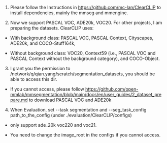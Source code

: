 1. Please follow the Instructions in https://github.com/mc-lan/ClearCLIP to install dependencies, mainly the mmseg and mmengine.

2.  Now we support PASCAL VOC, ADE20k, VOC20. For other projects, I am preparing the datasets. ClearCLIP uses:

- With background class: PASCAL VOC, PASCAL Context, Cityscapes, ADE20k, and COCO-Stuff164k,

- Without background class: VOC20, Context59 (i.e., PASCAL VOC and PASCAL Context without the background category), and COCO-Object. 

3. I grant you the permission to /network/q/qian.yang/scratch/segmentation_datasets, you should be able to access this dir.

- If you cannot access, please follow https://github.com/open-mmlab/mmsegmentation/blob/main/docs/en/user_guides/2_dataset_prepare.md to download PASCAL VOC and ADE20k

4. When Evaluation, set --task segmentation and --seg_task_config path_to_the_config (under ./evaluation/ClearCLIP/configs)

- only support ade_20k voc220 and voc21.

- You need to change the image_root in the configs if you cannot access.
